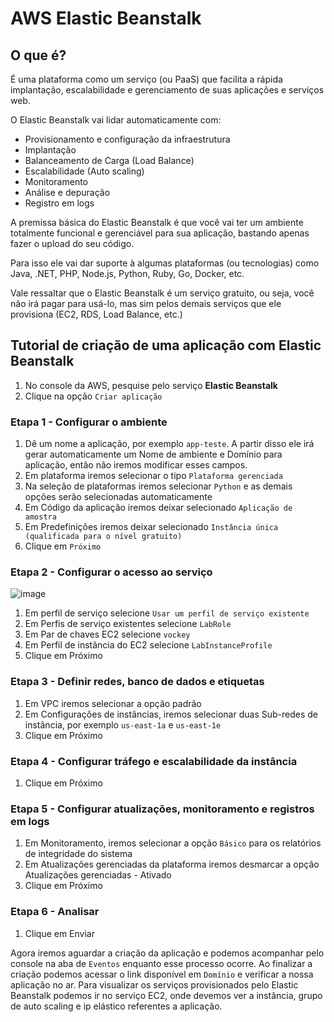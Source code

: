 # AWS Elastic Beanstalk

## O que é?

É uma plataforma como um serviço (ou PaaS) que facilita a rápida implantação, escalabilidade e gerenciamento de suas aplicações e serviços web.

O Elastic Beanstalk vai lidar automaticamente com:

- Provisionamento e configuração da infraestrutura
- Implantação
- Balanceamento de Carga (Load Balance)
- Escalabilidade (Auto scaling)
- Monitoramento
- Análise e depuração
- Registro em logs

A premissa básica do Elastic Beanstalk é que você vai ter um ambiente totalmente funcional e gerenciável para sua aplicação, bastando apenas fazer o upload do seu código.

Para isso ele vai dar suporte à algumas plataformas (ou tecnologias) como Java, .NET, PHP, Node.js, Python, Ruby, Go, Docker, etc.

Vale ressaltar que o Elastic Beanstalk é um serviço gratuito, ou seja, você não irá pagar para usá-lo, mas sim pelos demais serviços que ele provisiona (EC2, RDS, Load Balance, etc.)

## Tutorial de criação de uma aplicação com Elastic Beanstalk
1. No console da AWS, pesquise pelo serviço **Elastic Beanstalk**
2. Clique na opção `Criar aplicação`

### Etapa 1 - Configurar o ambiente
1. Dê um nome a aplicação, por exemplo `app-teste`. A partir disso ele irá gerar automaticamente um Nome de ambiente e Domínio para aplicação, então não iremos modificar esses campos.
2. Em plataforma iremos selecionar o tipo `Plataforma gerenciada`
3. Na seleção de plataformas iremos selecionar `Python` e as demais opções serão selecionadas automaticamente
4. Em Código da aplicação iremos deixar selecionado `Aplicação de amostra`
5. Em Predefinições iremos deixar selecionado `Instância única (qualificada para o nível gratuito)`
6. Clique em `Próximo`

### Etapa 2 - Configurar o acesso ao serviço
![image](https://github.com/user-attachments/assets/d8c69461-a4f7-45b7-8a7a-8f4747862ae0)
1. Em perfil de serviço selecione `Usar um perfil de serviço existente`
2. Em Perfis de serviço existentes selecione `LabRole`
3. Em Par de chaves EC2 selecione `vockey`
4. Em Perfil de instância do EC2 selecione `LabInstanceProfile`
5. Clique em Próximo

### Etapa 3 - Definir redes, banco de dados e etiquetas
1. Em VPC iremos selecionar a opção padrão
2. Em Configurações de instâncias, iremos selecionar duas Sub-redes de instância, por exemplo `us-east-1a` e `us-east-1e`
3. Clique em Próximo

### Etapa 4 - Configurar tráfego e escalabilidade da instância
1. Clique em Próximo

### Etapa 5 - Configurar atualizações, monitoramento e registros em logs
1. Em Monitoramento, iremos selecionar a opção `Básico` para os relatórios de integridade do sistema
2. Em Atualizações gerenciadas da plataforma iremos desmarcar a opção Atualizações gerenciadas - Ativado
3. Clique em Próximo

### Etapa 6 - Analisar
1. Clique em Enviar

Agora iremos aguardar a criação da aplicação e podemos acompanhar pelo console na aba de `Eventos` enquanto esse processo ocorre. Ao finalizar a criação podemos acessar o link disponível em `Domínio` e verificar a nossa aplicação no ar. Para visualizar os serviços provisionados pelo Elastic Beanstalk podemos ir no serviço EC2, onde devemos ver a instância, grupo de auto scaling e ip elástico referentes a aplicação.

